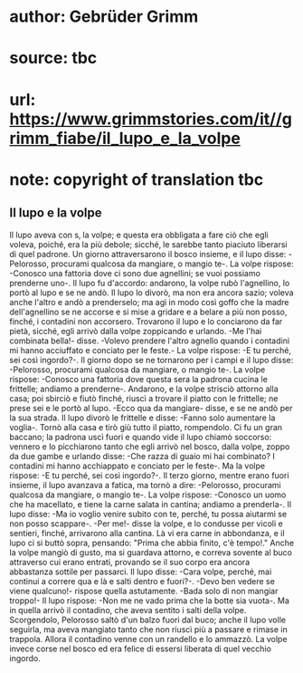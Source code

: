 # author: Gebrüder Grimm
# source: tbc
# url: https://www.grimmstories.com/it//grimm_fiabe/il_lupo_e_la_volpe
# note: copyright of translation tbc

## Il lupo e la volpe 

Il lupo aveva con s‚ la volpe; e questa era obbligata a fare ciò che
egli voleva, poiché‚ era la più debole; sicché‚ le sarebbe tanto
piaciuto liberarsi di quel padrone. Un giorno attraversarono il bosco
insieme, e il lupo disse: -Pelorosso, procurami qualcosa da mangiare, o
mangio te-. La volpe rispose: -Conosco una fattoria dove ci sono due
agnellini; se vuoi possiamo prenderne uno-. Il lupo fu d'accordo:
andarono, la volpe rubò l'agnellino, lo portò al lupo e se ne andò. Il
lupo lo divorò, ma non era ancora sazio; voleva anche l'altro e andò a
prenderselo; ma agì in modo così goffo che la madre dell'agnellino se
ne accorse e si mise a gridare e a belare a più non posso, finché‚ i
contadini non accorsero. Trovarono il lupo e lo conciarono da far pietà,
sicché‚ egli arrivò dalla volpe zoppicando e urlando. -Me l'hai
combinata bella!- disse. -Volevo prendere l'altro agnello quando i
contadini mi hanno acciuffato e conciato per le feste.- La volpe
rispose: -E tu perché‚ sei così ingordo?-. Il giorno dopo se ne
tornarono per i campi e il lupo disse: -Pelorosso, procurami qualcosa da
mangiare, o mangio te-. La volpe rispose: -Conosco una fattoria dove
questa sera la padrona cucina le frittelle; andiamo a prenderne-.
Andarono, e la volpe strisciò attorno alla casa; poi sbirciò e fiutò
finché‚ riuscì a trovare il piatto con le frittelle; ne prese sei e le
portò al lupo. -Ecco qua da mangiare- disse, e se ne andò per la sua
strada. Il lupo divorò le frittelle e disse: -Fanno solo aumentare la
voglia-. Tornò alla casa e tirò giù tutto il piatto, rompendolo. Ci fu
un gran baccano; la padrona uscì fuori e quando vide il lupo chiamò
soccorso: vennero e lo picchiarono tanto che egli arrivò nel bosco,
dalla volpe, zoppo da due gambe e urlando disse: -Che razza di guaio mi
hai combinato? I contadini mi hanno acchiappato e conciato per le
feste-. Ma la volpe rispose: -E tu perché‚ sei così ingordo?-. Il terzo
giorno, mentre erano fuori insieme, il lupo avanzava a fatica, ma tornò
a dire: -Pelorosso, procurami qualcosa da mangiare, o mangio te-. La
volpe rispose: -Conosco un uomo che ha macellato, e tiene la carne
salata in cantina; andiamo a prenderla-. Il lupo disse: -Ma io voglio
venire subito con te, perché‚ tu possa aiutarmi se non posso scappare-.
-Per me!- disse la volpe, e lo condusse per vicoli e sentieri, finché‚
arrivarono alla cantina. Là vi era carne in abbondanza, e il lupo ci si
buttò sopra, pensando: "Prima che abbia finito, c'è tempo!." Anche la
volpe mangiò di gusto, ma si guardava attorno, e correva sovente al buco
attraverso cui erano entrati, provando se il suo corpo era ancora
abbastanza sottile per passarci. Il lupo disse: -Cara volpe, perché‚ mai
continui a correre qua e là e salti dentro e fuori?-. -Devo ben vedere
se viene qualcuno!- rispose quella astutamente. -Bada solo di non
mangiar troppo!- Il lupo rispose: -Non me ne vado prima che la botte sia
vuota-. Ma in quella arrivò il contadino, che aveva sentito i salti
della volpe. Scorgendolo, Pelorosso saltò d'un balzo fuori dal buco;
anche il lupo volle seguirla, ma aveva mangiato tanto che non riuscì più
a passare e rimase in trappola. Allora il contadino venne con un
randello e lo ammazzò. La volpe invece corse nel bosco ed era felice di
essersi liberata di quel vecchio ingordo.
